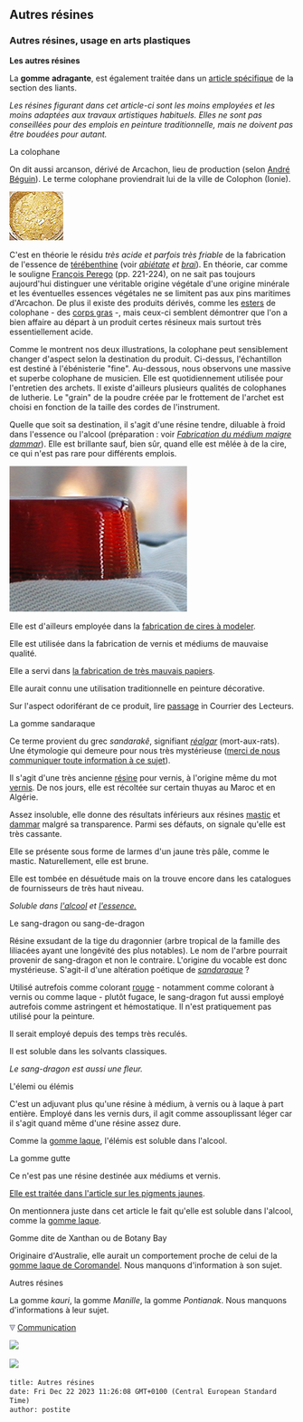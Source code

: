 ## Autres résines
### Autres résines, usage en arts plastiques
 **Les autres résines**

La **gomme** **adragante**, est également traitée dans un [article spécifique](adragante.html) de la section des liants.

_Les résines figurant dans cet article-ci sont les moins employées et les moins adaptées aux travaux artistiques habituels. Elles ne sont pas conseillées pour des emplois en peinture traditionnelle, mais ne doivent pas être boudées pour autant._

La colophane

On dit aussi arcanson, dérivé de Arcachon, lieu de production (selon [André Béguin](livres.html#beguin)). Le terme colophane proviendrait lui de la ville de Colophon (Ionie).

![](images/colophebenvw.jpg)

C'est en théorie le résidu _très acide et parfois très friable_ de la fabrication de l'essence de [térébenthine](terebenthine.html) (voir _[abiétate](abietates.html) et [brai](brai.html)_). En théorie, car comme le souligne [François Perego](livres.html#perego) (pp. 221-224), on ne sait pas toujours aujourd'hui distinguer une véritable origine végétale d'une origine minérale et les éventuelles essences végétales ne se limitent pas aux pins maritimes d'Arcachon. De plus il existe des produits dérivés, comme les [esters](ester.html) de colophane - des [corps gras](gras.html#corpsgras) -, mais ceux-ci semblent démontrer que l'on a bien affaire au départ à un produit certes résineux mais surtout très essentiellement acide.

Comme le montrent nos deux illustrations, la colophane peut sensiblement changer d'aspect selon la destination du produit. Ci-dessus, l'échantillon est destiné à l'ébénisterie "fine". Au-dessous, nous observons une massive et superbe colophane de musicien. Elle est quotidiennement utilisée pour l'entretien des archets. Il existe d'ailleurs plusieurs qualités de colophanes de lutherie. Le "grain" de la poudre créée par le frottement de l'archet est choisi en fonction de la taille des cordes de l'instrument.

Quelle que soit sa destination, il s'agit d'une résine tendre, diluable à froid dans l'essence ou l'alcool (préparation : voir _[Fabrication du médium maigre dammar](mediumdammar.html)_). Elle est brillante sauf, bien sûr, quand elle est mêlée à de la cire, ce qui n'est pas rare pour différents emplois.

![](images/colophluthvw.jpg)

Elle est d'ailleurs employée dans la [fabrication de cires à modeler](ciredebougie.html#cireamodeler).

Elle est utilisée dans la fabrication de vernis et médiums de mauvaise qualité.

Elle a servi dans [la fabrication de très mauvais papiers](papier.html#colophane).

Elle aurait connu une utilisation traditionnelle en peinture décorative.

Sur l'aspect odoriférant de ce produit, lire [passage](courrierdeslecteurs2009c010.html#20090820hf) in Courrier des Lecteurs.

La gomme sandaraque

Ce terme provient du grec _sandarakê_, signifiant _[réalgar](realgar.html)_ (mort-aux-rats). Une étymologie qui demeure pour nous très mystérieuse ([merci de nous communiquer toute information à ce sujet](ecrire.html)).

Il s'agit d'une très ancienne [résine](resine.html) pour vernis, à l'origine même du mot [vernis](vernis.html). De nos jours, elle est récoltée sur certain thuyas au Maroc et en Algérie.

Assez insoluble, elle donne des résultats inférieurs aux résines [mastic](resinemastic.html) et [dammar](resinedammar.html) malgré sa transparence. Parmi ses défauts, on signale qu'elle est très cassante.

Elle se présente sous forme de larmes d'un jaune très pâle, comme le mastic. Naturellement, elle est brune.

Elle est tombée en désuétude mais on la trouve encore dans les catalogues de fournisseurs de très haut niveau.

_Soluble dans [l'alcool](alcools.html) et [l'essence.](essences.html)_

Le sang-dragon ou sang-de-dragon

Résine exsudant de la tige du dragonnier (arbre tropical de la famille des liliacées ayant une longévité des plus notables). Le nom de l'arbre pourrait provenir de sang-dragon et non le contraire. L'origine du vocable est donc mystérieuse. S'agit-il d'une altération poétique de _[sandaraque](autresresines.html#gommesandaraque)_ ?

Utilisé autrefois comme colorant [rouge](rouges.html) - notamment comme colorant à vernis ou comme laque - plutôt fugace, le sang-dragon fut aussi employé autrefois comme astringent et hémostatique. Il n'est pratiquement pas utilisé pour la peinture.

Il serait employé depuis des temps très reculés.

Il est soluble dans les solvants classiques.

_Le sang-dragon est aussi une fleur._

L'élemi ou élémis

C'est un adjuvant plus qu'une résine à médium, à vernis ou à laque à part entière. Employé dans les vernis durs, il agit comme assouplissant léger car il s'agit quand même d'une résine assez dure.

Comme la [gomme laque](gommelaque.html), l'élémis est soluble dans l'alcool.

La gomme gutte

Ce n'est pas une résine destinée aux médiums et vernis.

[Elle est traitée dans l'article sur les pigments jaunes](jaunes.html#lagommegutteoujauneducambodge).

On mentionnera juste dans cet article le fait qu'elle est soluble dans l'alcool, comme la [gomme laque](gommelaque.html).

Gomme dite de Xanthan ou de Botany Bay

Originaire d'Australie, elle aurait un comportement proche de celui de la [gomme laque de Coromandel](gommelaque.html#presentationdelalaquedecoromandel). Nous manquons d'information à son sujet.

Autres résines

La gomme _kauri_, la gomme _Manille_, la gomme _Pontianak_. Nous manquons d'informations à leur sujet.



![](images/flechebas.gif) [Communication](http://www.artrealite.com/annonceurs.htm) 

[![](https://cbonvin.fr/sites/regie.artrealite.com/visuels/campagne1.png)](index-2.html#20131014)

![](https://cbonvin.fr/sites/regie.artrealite.com/visuels/campagne2.png)
```
title: Autres résines
date: Fri Dec 22 2023 11:26:08 GMT+0100 (Central European Standard Time)
author: postite
```
